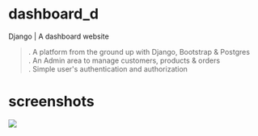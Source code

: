 # dashboard_d
Django | A dashboard website <br/>
>. A platform from the ground up with Django, Bootstrap & Postgres <br/>
>. An Admin area to manage customers, products & orders <br/>
>. Simple user's authentication and authorization <br/>

# screenshots
<img src="./dashboard_d/apps/static/images/Screenshot 2022-03-17 170044.png">